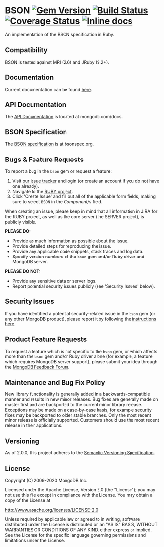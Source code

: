 BSON
[![Gem Version][rubygems-img]][rubygems-url]
[![Build Status][ghactions-img]][ghactions-url]
[![Coverage Status][coveralls-img]][coveralls-url]
[![Inline docs][inch-img]][inch-url]
====

An implementation of the BSON specification in Ruby.

Compatibility
-------------

BSON is tested against MRI (2.6) and JRuby (9.2+).

Documentation
-------------

Current documentation can be found
[here](https://www.mongodb.com/docs/ruby-driver/current/bson-tutorials/).

API Documentation
-----------------

The [API Documentation](https://www.mongodb.com/docs/ruby-driver/master/api/) is
located at mongodb.com/docs.

BSON Specification
------------------

The [BSON specification](http://bsonspec.org) is at bsonspec.org.

## Bugs & Feature Requests

To report a bug in the `bson` gem or request a feature:

1. Visit [our issue tracker](https://jira.mongodb.org/) and login
   (or create an account if you do not have one already).
2. Navigate to the [RUBY project](https://jira.mongodb.org/browse/RUBY).
3. Click 'Create Issue' and fill out all of the applicable form fields, making
sure to select `BSON` in the _Component/s_ field.

When creating an issue, please keep in mind that all information in JIRA
for the RUBY project, as well as the core server (the SERVER project),
is publicly visible.

**PLEASE DO:**

- Provide as much information as possible about the issue.
- Provide detailed steps for reproducing the issue.
- Provide any applicable code snippets, stack traces and log data.
- Specify version numbers of the `bson` gem and/or Ruby driver and MongoDB 
server.

**PLEASE DO NOT:**

- Provide any sensitive data or server logs.
- Report potential security issues publicly (see 'Security Issues' below).

## Security Issues

If you have identified a potential security-related issue in the `bson` gem
(or any other MongoDB product), please report it by following the
[instructions here](https://www.mongodb.com/docs/manual/tutorial/create-a-vulnerability-report).

## Product Feature Requests

To request a feature which is not specific to the `bson` gem, or which
affects more than the `bson` gem and/or Ruby driver alone (for example, a 
feature which requires MongoDB server support), please submit your idea through 
the [MongoDB Feedback Forum](https://feedback.mongodb.com/forums/924286-drivers).

## Maintenance and Bug Fix Policy

New library functionality is generally added in a backwards-compatible manner
and results in new minor releases. Bug fixes are generally made on
master first and are backported to the current minor library release. Exceptions
may be made on a case-by-case basis, for example security fixes may be
backported to older stable branches. Only the most recent minor release
is officially supported. Customers should use the most recent release in
their applications.

Versioning
----------

As of 2.0.0, this project adheres to the
[Semantic Versioning Specification](http://semver.org/).

License
-------

Copyright (C) 2009-2020 MongoDB Inc.

Licensed under the Apache License, Version 2.0 (the "License");
you may not use this file except in compliance with the License.
You may obtain a copy of the License at

http://www.apache.org/licenses/LICENSE-2.0

Unless required by applicable law or agreed to in writing, software
distributed under the License is distributed on an "AS IS" BASIS,
WITHOUT WARRANTIES OR CONDITIONS OF ANY KIND, either express or implied.
See the License for the specific language governing permissions and
limitations under the License.

[rubygems-img]: https://badge.fury.io/rb/bson.svg
[rubygems-url]: http://badge.fury.io/rb/bson
[ghactions-img]: https://github.com/mongodb/bson-ruby/actions/workflows/bson-ruby.yml/badge.svg?query=branch%3Amaster
[ghactions-url]: https://github.com/mongodb/bson-ruby/actions/workflows/bson-ruby.yml?query=branch%3Amaster
[coveralls-img]: https://coveralls.io/repos/mongodb/bson-ruby/badge.svg?branch=master
[coveralls-url]: https://coveralls.io/r/mongodb/bson-ruby?branch=master
[inch-img]: http://inch-ci.org/github/mongodb/bson-ruby.svg?branch=master
[inch-url]: http://inch-ci.org/github/mongodb/bson-ruby
